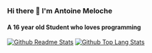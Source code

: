 ### Hi there 👋 I'm Antoine Meloche
#### A 16 year old Student who loves programming

[![Github Readme Stats](https://github-readme-stats.vercel.app/api?username=Antoine-Meloche&count_private=true&show_icons=true&theme=dracula)](#)
[![Github Top Lang Stats](https://github-readme-stats.vercel.app/api/top-langs/?username=Antoine-Meloche&layout=compact&theme=dracula)](#)
